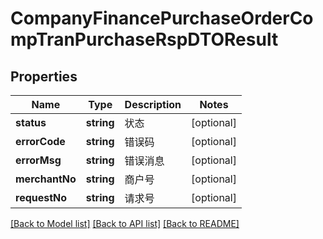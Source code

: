 # CompanyFinancePurchaseOrderCompTranPurchaseRspDTOResult

## Properties
Name | Type | Description | Notes
------------ | ------------- | ------------- | -------------
**status** | **string** | 状态 | [optional] 
**errorCode** | **string** | 错误码 | [optional] 
**errorMsg** | **string** | 错误消息 | [optional] 
**merchantNo** | **string** | 商户号 | [optional] 
**requestNo** | **string** | 请求号 | [optional] 

[[Back to Model list]](../README.md#documentation-for-models) [[Back to API list]](../README.md#documentation-for-api-endpoints) [[Back to README]](../README.md)


